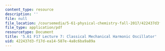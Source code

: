 ```yaml
---
content_type: resource
description: ''
file: null
file_location: /coursemedia/5-61-physical-chemistry-fall-2017/422437d3f17dea14587e4a8c6ba9a89a_MIT5_61F17_lec7.pdf
file_type: application/pdf
resourcetype: Document
title: '5.61 F17 Lecture 7: Classical Mechanical Harmonic Oscillator'
uid: 422437d3-f17d-ea14-587e-4a8c6ba9a89a
---
```

